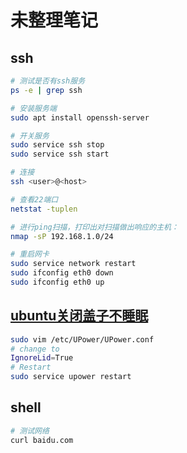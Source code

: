 未整理笔记
=========

ssh
----

``` sh
# 测试是否有ssh服务
ps -e | grep ssh

# 安装服务端
sudo apt install openssh-server

# 开关服务
sudo service ssh stop
sudo service ssh start

# 连接
ssh <user>@<host>

# 查看22端口
netstat -tuplen

# 进行ping扫描，打印出对扫描做出响应的主机：　
nmap -sP 192.168.1.0/24

# 重启网卡
sudo service network restart
sudo ifconfig eth0 down
sudo ifconfig eth0 up

```

[ubuntu关闭盖子不睡眠](http://askubuntu.com/a/742662/537695)
------------------

``` sh
sudo vim /etc/UPower/UPower.conf
# change to
IgnoreLid=True
# Restart
sudo service upower restart
```

shell
-----

``` sh
# 测试网络
curl baidu.com
```
